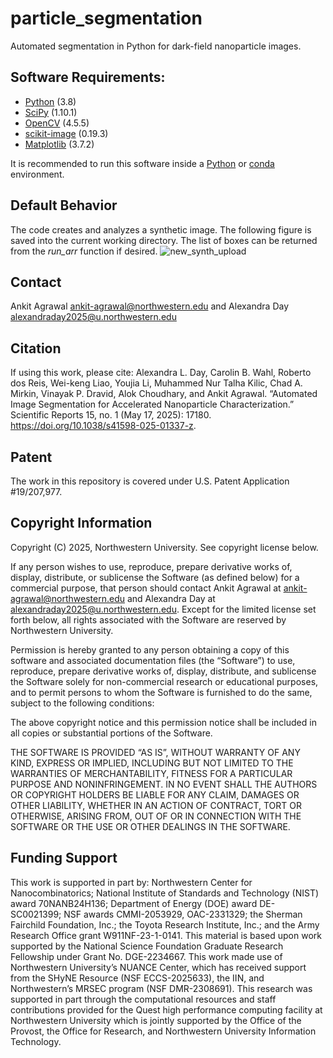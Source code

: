 # particle_segmentation
Automated segmentation in Python for dark-field nanoparticle images.

## Software Requirements:
  - [Python](https://www.python.org/) (3.8)
  - [SciPy](https://scipy.org/) (1.10.1)
  - [OpenCV](https://opencv.org/) (4.5.5)
  - [scikit-image](https://scikit-image.org/) (0.19.3)
  - [Matplotlib](https://matplotlib.org/) (3.7.2)

It is recommended to run this software inside a [Python](https://docs.python.org/3/library/venv.html) or [conda](https://conda.io/projects/conda/en/latest/user-guide/tasks/manage-environments.html#) environment.

## Default Behavior
The code creates and analyzes a synthetic image.  The following figure is saved into the current working directory. The list of boxes can be returned from the _run_arr_ function if desired.
![new_synth_upload](https://github.com/user-attachments/assets/402487b0-94a4-4c67-8218-cff9acf2cdf3)

## Contact
Ankit Agrawal <ankit-agrawal@northwestern.edu> and Alexandra Day <alexandraday2025@u.northwestern.edu>

## Citation
If using this work, please cite:
Alexandra L. Day, Carolin B. Wahl, Roberto dos Reis, Wei-keng Liao, Youjia Li, Muhammed Nur Talha Kilic, Chad A. Mirkin, Vinayak P. Dravid, Alok Choudhary, and Ankit Agrawal. “Automated Image Segmentation for Accelerated Nanoparticle Characterization.” Scientific Reports 15, no. 1 (May 17, 2025): 17180. https://doi.org/10.1038/s41598-025-01337-z.

## Patent
The work in this repository is covered under U.S. Patent Application #19/207,977.

## Copyright Information
Copyright (C) 2025, Northwestern University.  See copyright license below.

If any person wishes to use, reproduce, prepare derivative works of, display, distribute, or sublicense the Software (as defined below) for a commercial purpose, that person should contact Ankit Agrawal at ankit-agrawal@northwestern.edu and Alexandra Day at alexandraday2025@u.northwestern.edu. Except for the limited license set forth below, all rights associated with the Software are reserved by Northwestern University.  

Permission is hereby granted to any person obtaining a copy of this software and associated documentation files (the “Software”) to use, reproduce, prepare derivative works of, display, distribute, and sublicense the Software solely for non-commercial research or educational purposes, and to permit persons to whom the Software is furnished to do the same, subject to the following conditions:

The above copyright notice and this permission notice shall be included in all copies or substantial portions of the Software.

THE SOFTWARE IS PROVIDED “AS IS”, WITHOUT WARRANTY OF ANY KIND, EXPRESS OR IMPLIED, INCLUDING BUT NOT LIMITED TO THE WARRANTIES OF MERCHANTABILITY, FITNESS FOR A PARTICULAR PURPOSE AND NONINFRINGEMENT. IN NO EVENT SHALL THE AUTHORS OR COPYRIGHT HOLDERS BE LIABLE FOR ANY CLAIM, DAMAGES OR OTHER LIABILITY, WHETHER IN AN ACTION OF CONTRACT, TORT OR OTHERWISE, ARISING FROM, OUT OF OR IN CONNECTION WITH THE SOFTWARE OR THE USE OR OTHER DEALINGS IN THE SOFTWARE.

## Funding Support
This work is supported in part by: Northwestern Center for Nanocombinatorics; National Institute of Standards and Technology (NIST) award 70NANB24H136; Department of Energy (DOE) award DE-SC0021399; NSF awards CMMI-2053929, OAC-2331329; the Sherman Fairchild Foundation, Inc.; the Toyota Research Institute, Inc.; and the Army Research Office grant W911NF-23-1-0141. This material is based upon work supported by the National Science Foundation Graduate Research Fellowship under Grant No. DGE-2234667. This work made use of Northwestern University’s NUANCE Center, which has received support from the SHyNE Resource (NSF ECCS-2025633), the IIN, and Northwestern’s MRSEC program (NSF DMR-2308691). This research was supported in part through the computational resources and staff contributions provided for the Quest high performance computing facility at Northwestern University which is jointly supported by the Office of the Provost, the Office for Research, and Northwestern University Information Technology.
